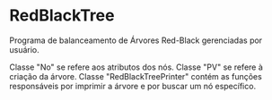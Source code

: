 # RedBlackTree
Programa de balanceamento de Árvores Red-Black gerenciadas por usuário.

Classe "No" se refere aos atributos dos nós.
Classe "PV" se refere à criação da árvore.
Classe "RedBlackTreePrinter" contém as funções responsáveis por imprimir a árvore e por buscar um nó específico.
